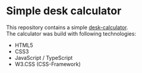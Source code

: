 # Simple desk calculator  

This repository contains a simple [desk-calculator](http://christianbender.github.io/desk-calculator).  
The calculator was build with following technologies:  
- HTML5  
- CSS3  
- JavaScript / TypeScript  
- W3.CSS (CSS-Framework)  

